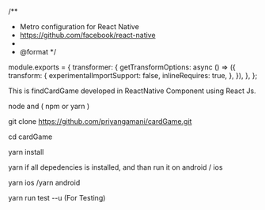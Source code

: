 /**
 * Metro configuration for React Native
 * https://github.com/facebook/react-native
 *
 * @format
 */

module.exports = {
  transformer: {
    getTransformOptions: async () => ({
      transform: {
        experimentalImportSupport: false,
        inlineRequires: true,
      },
    }),
  },
};


This is findCardGame developed in ReactNative Component using React Js.

node and ( npm or yarn )

git clone https://github.com/priyangamani/cardGame.git


cd cardGame 

yarn install

yarn if all depedencies is installed, and than run it on android / ios

yarn ios /yarn android

yarn run test --u (For Testing)
